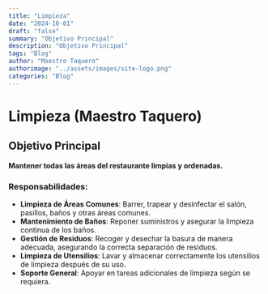 ```yaml
---
title: "Limpieza"
date: "2024-10-01"
draft: "false"
summary: "Objetivo Principal"
description: "Objetivo Principal"
tags: "Blog"
author: "Maestro Taquero"
authorimage: "../assets/images/site-logo.png"
categories: "Blog"
---
```

# Limpieza (Maestro Taquero)

## Objetivo Principal

**Mantener todas las áreas del restaurante limpias y ordenadas.**

### Responsabilidades:
- **Limpieza de Áreas Comunes**: Barrer, trapear y desinfectar el salón, pasillos, baños y otras áreas comunes.
- **Mantenimiento de Baños**: Reponer suministros y asegurar la limpieza continua de los baños.
- **Gestión de Residuos**: Recoger y desechar la basura de manera adecuada, asegurando la correcta separación de residuos.
- **Limpieza de Utensilios**: Lavar y almacenar correctamente los utensilios de limpieza después de su uso.
- **Soporte General**: Apoyar en tareas adicionales de limpieza según se requiera.
